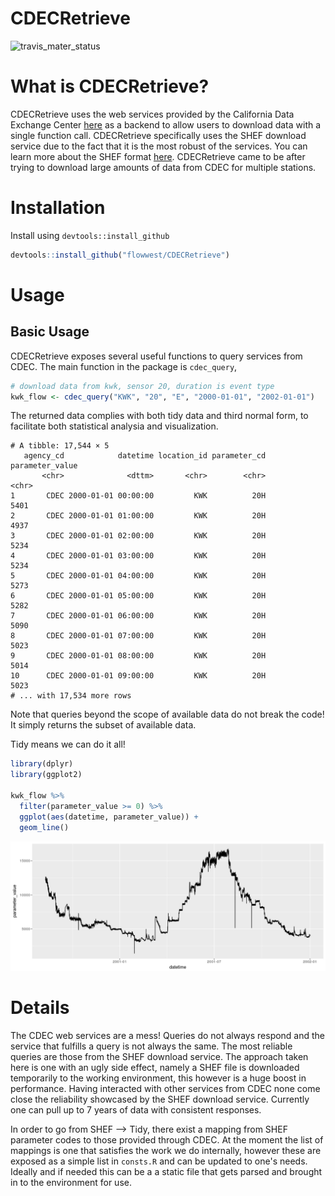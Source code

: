 # CDECRetrieve

![travis_mater_status](https://travis-ci.org/FlowWest/CDECRetrieve.svg?branch=master)


# What is CDECRetrieve?

CDECRetrieve uses the web services provided by the California Data Exchange Center
[here](http://cdec.water.ca.gov/) as a backend to allow users to download 
data with a single function call. CDECRetrieve specifically uses the SHEF download
service due to the fact that it is the most robust of the services. You can learn 
more about the SHEF format [here](http://www.nws.noaa.gov/om/water/resources/SHEF_CodeManual_5July2012.pdf).
CDECRetrieve came to be after trying to download large amounts of data from CDEC 
for multiple stations. 

# Installation 

Install using `devtools::install_github` 

```r 
devtools::install_github("flowwest/CDECRetrieve")
```

# Usage 

## Basic Usage 

CDECRetrieve exposes several useful functions to query services from CDEC. 
The main function in the package is `cdec_query`, 

```r 
# download data from kwk, sensor 20, duration is event type
kwk_flow <- cdec_query("KWK", "20", "E", "2000-01-01", "2002-01-01")
```

The returned data complies with both tidy data and third normal form, to 
facilitate both statistical analysia and visualization.

```
# A tibble: 17,544 × 5
   agency_cd            datetime location_id parameter_cd parameter_value
       <chr>              <dttm>       <chr>        <chr>           <chr>
1       CDEC 2000-01-01 00:00:00         KWK          20H            5401
2       CDEC 2000-01-01 01:00:00         KWK          20H            4937
3       CDEC 2000-01-01 02:00:00         KWK          20H            5234
4       CDEC 2000-01-01 03:00:00         KWK          20H            5234
5       CDEC 2000-01-01 04:00:00         KWK          20H            5273
6       CDEC 2000-01-01 05:00:00         KWK          20H            5282
7       CDEC 2000-01-01 06:00:00         KWK          20H            5090
8       CDEC 2000-01-01 07:00:00         KWK          20H            5023
9       CDEC 2000-01-01 08:00:00         KWK          20H            5014
10      CDEC 2000-01-01 09:00:00         KWK          20H            5023
# ... with 17,534 more rows
```

Note that queries beyond the scope of available data do not break the code! It 
simply returns the subset of available data. 

Tidy means we can do it all! 

```r 
library(dplyr)
library(ggplot2)

kwk_flow %>% 
  filter(parameter_value >= 0) %>% 
  ggplot(aes(datetime, parameter_value)) + 
  geom_line()
```

![kwk](images/kwk_flow_ts.png)


# Details 

The CDEC web services are a mess! Queries do not always respond and the service 
that fulfills a query is not always the same. The most reliable queries are those
from the SHEF download service. The approach taken here is one with an ugly side effect, 
namely a SHEF file is downloaded temporarily to the working environment, this however 
is a huge boost in performance. Having interacted with other services from CDEC 
none come close the reliability showcased by the SHEF download service. Currently one 
can pull up to 7 years of data with consistent responses. 

In order to go from SHEF --> Tidy, there exist a mapping from SHEF parameter codes 
to those provided through CDEC. At the moment the list of mappings is one that 
satisfies the work we do internally, however these are exposed as a simple list in 
`consts.R` and can be updated to one's needs. Ideally and if needed this can be a 
a static file that gets parsed and brought in to the environment for use. 











